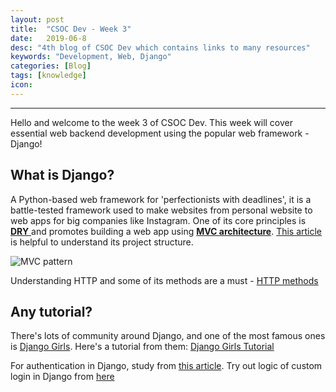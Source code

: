 ```yaml
---
layout: post
title:  "CSOC Dev - Week 3"
date:   2019-06-8
desc: "4th blog of CSOC Dev which contains links to many resources"
keywords: "Development, Web, Django"
categories: [Blog]
tags: [knowledge]
icon: 
---
```


---
Hello and welcome to the week 3 of CSOC Dev. This week will cover essential web backend development using the popular web framework - Django!

## What is Django?
A Python-based web framework for 'perfectionists with deadlines', it is a battle-tested framework used to make websites from personal website to web apps for big companies like Instagram. One of its core principles is [**DRY** ](https://docs.djangoproject.com/en/2.2/misc/design-philosophies/) and promotes building a web app using [**MVC architecture**](https://medium.com/shecodeafrica/understanding-the-mvc-pattern-in-django-edda05b9f43f). [This article](https://djangobook.com/mdj2-django-structure/) is helpful to understand its project structure.

![MVC pattern](https://cdn-images-1.medium.com/max/600/1*-PPNwQaTjVDViOM_xZzSwg.png)

Understanding HTTP and some of its methods are a must - [HTTP methods](https://code.tutsplus.com/tutorials/a-beginners-guide-to-http-and-rest--net-16340)

## Any tutorial?
There's lots of community around Django, and one of the most famous ones is [Django Girls](https://djangogirls.org/). Here's a tutorial from them: [Django Girls Tutorial](https://tutorial.djangogirls.org/en/)

For authentication in Django, study from [this article](https://wsvincent.com/django-user-authentication-tutorial-login-and-logout/).
Try out logic of custom login in Django from [here](https://www.fir3net.com/Web-Development/Django/django.html)
